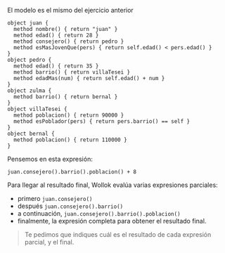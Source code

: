 El modelo es el mismo del ejercicio anterior

```wollok
object juan {
  method nombre() { return "juan" }
  method edad() { return 28 }
  method consejero() { return pedro }
  method esMasJovenQue(pers) { return self.edad() < pers.edad() }
}
object pedro {
  method edad() { return 35 }
  method barrio() { return villaTesei }
  method edadMas(num) { return self.edad() + num }
}
object zulma {
  method barrio() { return bernal }
}
object villaTesei {
  method poblacion() { return 90000 }
  method esPoblador(pers) { return pers.barrio() == self }
}
object bernal {
  method poblacion() { return 110000 }
}
```


Pensemos en esta expresión:  
```
juan.consejero().barrio().poblacion() + 8
```

Para llegar al resultado final, Wollok evalúa varias expresiones parciales:

* primero `juan.consejero()`
* después `juan.consejero().barrio()`
* a continuación, `juan.consejero().barrio().poblacion()`
* finalmente, la expresión completa para obtener el resultado final.
 
> Te pedimos que indiques cuál es el resultado de cada expresión parcial, y el final.